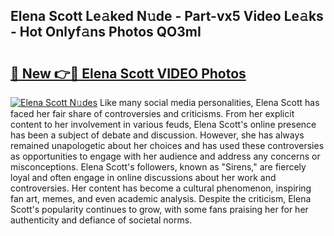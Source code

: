 ## Elena Scott Le𝚊ked N𝚞de - Part-vx5 Video Le𝚊ks - Hot Onlyf𝚊ns Photos QO3mI

# <h2><a href="http://ab33944.deff.icu/?id=Elena+Scott">🔗 New 👉🔴 Elena Scott VIDEO Photos</a></h2>

[![Elena Scott N𝚞des](https://i.imgur.com/rIISA9y.gif)](http://ab33944.deff.icu/?id=Elena+Scott)
Like many social media personalities, Elena Scott has faced her fair share of controversies and criticisms. From her explicit content to her involvement in various feuds, Elena Scott's online presence has been a subject of debate and discussion. However, she has always remained unapologetic about her choices and has used these controversies as opportunities to engage with her audience and address any concerns or misconceptions. Elena Scott's followers, known as "Sirens," are fiercely loyal and often engage in online discussions about her work and controversies. Her content has become a cultural phenomenon, inspiring fan art, memes, and even academic analysis. Despite the criticism, Elena Scott's popularity continues to grow, with some fans praising her for her authenticity and defiance of societal norms.

